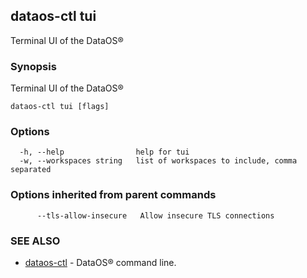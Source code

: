## dataos-ctl tui

Terminal UI of the DataOS®

### Synopsis

Terminal UI of the DataOS®

```
dataos-ctl tui [flags]
```

### Options

```
  -h, --help                help for tui
  -w, --workspaces string   list of workspaces to include, comma separated
```

### Options inherited from parent commands

```
      --tls-allow-insecure   Allow insecure TLS connections
```

### SEE ALSO

* [dataos-ctl](dataos-ctl.md)	 - DataOS® command line.

